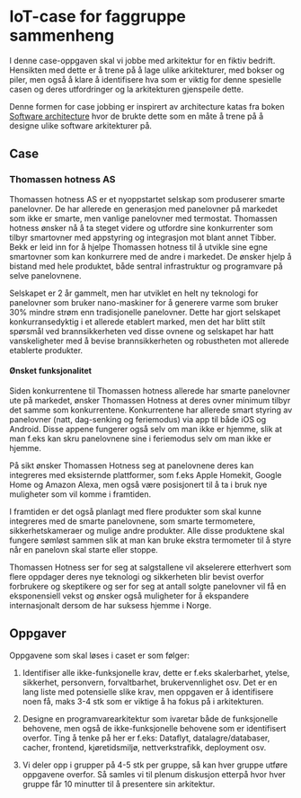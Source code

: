 # IoT-case for faggruppe sammenheng

I denne case-oppgaven skal vi jobbe med arkitektur for en fiktiv bedrift. Hensikten med dette er å trene på å lage ulike arkitekturer, med bokser og piler, men også å klare å identifisere hva som er viktig for denne spesielle casen og deres utfordringer og la arkitekturen gjenspeile dette.

Denne formen for case jobbing er inspirert av architecture katas fra boken [Software architecture](https://www.amazon.com/Fundamentals-Software-Architecture-Comprehensive-Characteristics/dp/1492043451) hvor de brukte dette som en måte å trene på å designe ulike software arkitekturer på. 
## Case

### Thomassen hotness AS

Thomassen hotness AS er et nyoppstartet selskap som produserer smarte panelovner. De har allerede en generasjon med panelovner på markedet som ikke er smarte, men vanlige panelovner med termostat. Thomassen hotness ønsker nå å ta steget videre og utfordre sine konkurrenter som tilbyr smartovner med appstyring og integrasjon mot blant annet Tibber. Bekk er leid inn for å hjelpe Thomassen hotness til å utvikle sine egne smartovner som kan konkurrere med de andre i markedet. De ønsker hjelp å bistand med hele produktet, både sentral infrastruktur og programvare på selve panelovnene.

Selskapet er 2 år gammelt, men har utviklet en helt ny teknologi for panelovner som bruker nano-maskiner for å generere varme som bruker 30% mindre strøm enn tradisjonelle panelovner. Dette har gjort selskapet konkurransedyktig i et allerede etablert marked, men det har blitt stilt spørsmål ved brannsikkerheten ved disse ovnene og selskapet har hatt vanskeligheter med å bevise brannsikkerheten og robustheten mot allerede etablerte produkter.

#### Ønsket funksjonalitet

Siden konkurrentene til Thomassen hotness allerede har smarte panelovner ute på markedet, ønsker Thomassen Hotness at deres ovner minimum tilbyr det samme som konkurrentene. Konkurrentene har allerede smart styring av panelovner (natt, dag-senking og feriemodus) via app til både iOS og Android. Disse appene fungerer også selv om man ikke er hjemme, slik at man f.eks kan skru panelovnene sine i feriemodus selv om man ikke er hjemme.

På sikt ønsker Thomassen Hotness seg at panelovnene deres kan integreres med eksisternde plattformer, som f.eks Apple Homekit, Google Home og Amazon Alexa, men også være posisjonert til å ta i bruk nye muligheter som vil komme i framtiden. 

I framtiden er det også planlagt med flere produkter som skal kunne integreres med de smarte panelovnene, som smarte termometere, sikkerhetskameraer og mulige andre produkter. Alle disse produktene skal fungere sømløst sammen slik at man kan bruke ekstra termometer til å styre når en panelovn skal starte eller stoppe. 

Thomassen Hotness ser for seg at salgstallene vil akselerere etterhvert som flere oppdager deres nye teknologi og sikkerheten blir bevist overfor forbrukere og skeptikere og ser for seg at antall solgte panelovner vil få en eksponensiell vekst og ønsker også muligheter for å ekspandere internasjonalt dersom de har suksess hjemme i Norge.

## Oppgaver

Oppgavene som skal løses i caset er som følger: 

1. Identifiser alle ikke-funksjonelle krav, dette er f.eks skalerbarhet, ytelse, sikkerhet, personvern, forvaltbarhet, brukervennlighet osv. Det er en lang liste med potensielle slike krav, men oppgaven er å identifisere noen få, maks 3-4 stk som er viktige å ha fokus på i arkitekturen. 

2. Designe en programvarearkitektur som ivaretar både de funksjonelle behovene, men også de ikke-funksjonelle behovene som er identifisert overfor. Ting å tenke på her er f.eks: Dataflyt, datalagre/databaser, cacher, frontend, kjøretidsmiljø, nettverkstrafikk, deployment osv.

3. Vi deler opp i grupper på 4-5 stk per gruppe, så kan hver gruppe utføre oppgavene overfor. Så samles vi til plenum diskusjon etterpå hvor hver gruppe får 10 minutter til å presentere sin arkitektur. 
